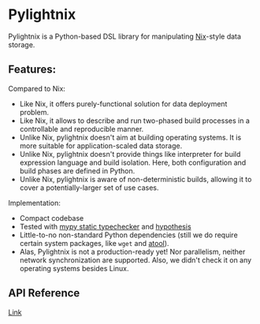 # Pylightnix

Pylightnix is a Python-based DSL library for manipulating
[Nix](https://nixos.org/nix)-style data storage.

## Features:

Compared to Nix:

* Like Nix, it offers purely-functional solution for data deployment problem.
* Like Nix, it allows to describe and run two-phased build processes in a
  controllable and reproducible manner.
* Unlike Nix, pylightnix doesn't aim at building operating systems. It
  is more suitable for application-scaled data storage.
* Unlike Nix, pylightnix doesn't provide things like interpreter for build
  expression language and build isolation. Here, both configuration and build
  phases are defined in Python.
* Unlike Nix, pylightnix is aware of non-deterministic builds, allowing
  it to cover a potentially-larger set of use cases.

Implementation:

* Compact codebase
* Tested with [mypy static typechecker](http://mypy-lang.org/) and
  [hypothesis](https://hypothesis.works)
* Little-to-no non-standard Python dependencies (still we do require certain
  system packages, like `wget` and [atool](https://www.nongnu.org/atool/)).
* Alas, Pylightnix is not a production-ready yet! Nor parallelism, neither network
  synchronization are supported. Also, we didn't check it on any operating systems
  besides Linux.

## API Reference

[Link](./docs/Reference.md)
